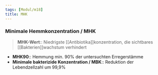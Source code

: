 ```yaml
---
tags: [Modul/m18]
title: MHK
---
```

### Minimale Hemmkonzentration / MHK
> **MHK-Wert**:: Niedrigste [[Antibiotika]]konzentration, die sichtbares [[Bakterien]]wachstum verhindert
- **MHK90**:: Hemmung min. 90% der untersuchten Erregerstämme
- **Minimale bakterizide Konzentration / MBK**:: Reduktion der Lebendzellzahl um 99,9%